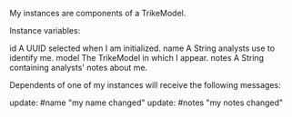 My instances are components of a TrikeModel.

Instance variables:

id			A UUID selected when I am initialized.
name		A String analysts use to identify me.
model		The TrikeModel in which I appear. 
notes		A String containing analysts' notes about me.

Dependents of one of my instances will receive the following messages:
		
update: #name	"my name changed"
update: #notes	"my notes changed"